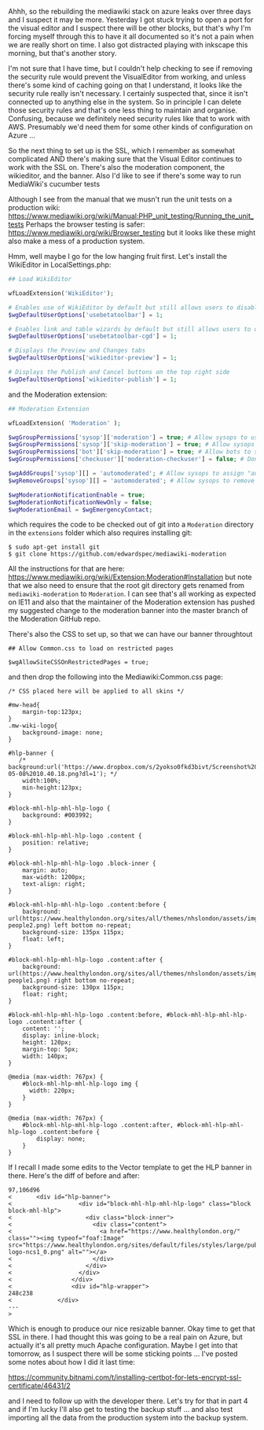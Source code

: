 Ahhh, so the rebuilding the mediawiki stack on azure leaks over three days and I suspect it may be more.  Yesterday I got stuck trying to open a port for the visual editor and I suspect there will be other blocks, but that's why I'm forcing myself through this to have it all documented so it's not a pain when we are really short on time.  I also got distracted playing with inkscape this morning, but that's another story.

I'm not sure that I have time, but I couldn't help checking to see if removing the security rule would prevent the VisualEditor from working, and unless there's some kind of caching going on that I understand, it looks like the security rule really isn't necessary.  I certainly suspected that, since it isn't connected up to anything else in the system.  So in principle I can delete those security rules and that's one less thing to maintain and organise.  Confusing, because we definitely need security rules like that to work with AWS.  Presumably we'd need them for some other kinds of configuration on Azure ...

So the next thing to set up is the SSL, which I remember as somewhat complicated AND there's making sure that the Visual Editor continues to work with the SSL on.  There's also the moderation component, the wikieditor, and the banner.  Also I'd like to see if there's some way to run MediaWiki's cucumber tests

Although I see from the manual that we musn't run the unit tests on a production wiki: https://www.mediawiki.org/wiki/Manual:PHP_unit_testing/Running_the_unit_tests  Perhaps the browser testing is safer: https://www.mediawiki.org/wiki/Browser_testing but it looks like these might also make a mess of a production system.

Hmm, well maybe I go for the low hanging fruit first.  Let's install the WikiEditor in LocalSettings.php:

```php
## Load WikiEditor

wfLoadExtension('WikiEditor');

# Enables use of WikiEditor by default but still allows users to disable it in preferences
$wgDefaultUserOptions['usebetatoolbar'] = 1;

# Enables link and table wizards by default but still allows users to disable them in preferences
$wgDefaultUserOptions['usebetatoolbar-cgd'] = 1;

# Displays the Preview and Changes tabs
$wgDefaultUserOptions['wikieditor-preview'] = 1;

# Displays the Publish and Cancel buttons on the top right side
$wgDefaultUserOptions['wikieditor-publish'] = 1;
```

and the Moderation extension:

```php
## Moderation Extension

wfLoadExtension( 'Moderation' );

$wgGroupPermissions['sysop']['moderation'] = true; # Allow sysops to use Special:Moderation
$wgGroupPermissions['sysop']['skip-moderation'] = true; # Allow sysops to skip moderation
$wgGroupPermissions['bot']['skip-moderation'] = true; # Allow bots to skip moderation
$wgGroupPermissions['checkuser']['moderation-checkuser'] = false; # Don't let checkusers see IPs on Special:Moderation

$wgAddGroups['sysop'][] = 'automoderated'; # Allow sysops to assign "automoderated" flag
$wgRemoveGroups['sysop'][] = 'automoderated'; # Allow sysops to remove "automoderated" flag

$wgModerationNotificationEnable = true;
$wgModerationNotificationNewOnly = false;
$wgModerationEmail = $wgEmergencyContact;

```

which requires the code to be checked out of git into a `Moderation` directory in the `extensions` folder which also requires installing git:

```
$ sudo apt-get install git
$ git clone https://github.com/edwardspec/mediawiki-moderation
```

All the instructions for that are here: https://www.mediawiki.org/wiki/Extension:Moderation#Installation but note that we also need to ensure that the root git directory gets renamed from `mediawiki-moderation` to `Moderation`.  I can see that's all working as expected on IE11 and also that the maintainer of the Moderation extension has pushed my suggested change to the moderation banner into the master branch of the Moderation GitHub repo.

There's also the CSS to set up, so that we can have our banner throughtout

```
## Allow Common.css to load on restricted pages 

$wgAllowSiteCSSOnRestrictedPages = true;

```

and then drop the following into the Mediawiki:Common.css page:

```
/* CSS placed here will be applied to all skins */

#mw-head{
    margin-top:123px;
}
.mw-wiki-logo{
    background-image: none;
}

#hlp-banner {
   /* background:url('https://www.dropbox.com/s/2yokso0fkd3bivt/Screenshot%202017-05-08%2010.40.18.png?dl=1'); */
    width:100%;
    min-height:123px;
}

#block-mhl-hlp-mhl-hlp-logo {
    background: #003992;
}

#block-mhl-hlp-mhl-hlp-logo .content {
    position: relative;
}

#block-mhl-hlp-mhl-hlp-logo .block-inner {
    margin: auto;
    max-width: 1200px;
    text-align: right;
}

#block-mhl-hlp-mhl-hlp-logo .content:before {
    background: url(https://www.healthylondon.org/sites/all/themes/nhslondon/assets/img/hlp-people2.png) left bottom no-repeat;
    background-size: 135px 115px;
    float: left;
}

#block-mhl-hlp-mhl-hlp-logo .content:after {
    background: url(https://www.healthylondon.org/sites/all/themes/nhslondon/assets/img/hlp-people1.png) right bottom no-repeat;
    background-size: 130px 115px;
    float: right;
}

#block-mhl-hlp-mhl-hlp-logo .content:before, #block-mhl-hlp-mhl-hlp-logo .content:after {
    content: '';
    display: inline-block;
    height: 120px;
    margin-top: 5px;
    width: 140px;
}

@media (max-width: 767px) { 
    #block-mhl-hlp-mhl-hlp-logo img {
      width: 220px;
    }
}

@media (max-width: 767px) {
    #block-mhl-hlp-mhl-hlp-logo .content:after, #block-mhl-hlp-mhl-hlp-logo .content:before {
        display: none;
    }
}
```

If I recall I made some edits to the Vector template to get the HLP banner in there.  Here's the diff of before and after:

```
97,106d96
< 		<div id="hlp-banner">
<                   <div id="block-mhl-hlp-mhl-hlp-logo" class="block block-mhl-hlp">
<                     <div class="block-inner">
<                       <div class="content">
<                         <a href="https://www.healthylondon.org/" class=""><img typeof="foaf:Image" src="https://www.healthylondon.org/sites/default/files/styles/large/public/healthlondon-logo-ncs1_0.png" alt=""></a>
<                       </div>
<                     </div>
<                   </div>
<                 </div>
<                 <div id="hlp-wrapper">
248c238
<             </div>
---
> 
```
Which is enough to produce our nice resizable banner.  Okay time to get that SSL in there.  I had thought this was going to be a real pain on Azure, but actually it's all pretty much Apache configuration.  Maybe I get into that tomorrow, as I suspect there will be some sticking points ... I've posted some notes about how I did it last time:

https://community.bitnami.com/t/installing-certbot-for-lets-encrypt-ssl-certificate/46431/2

and I need to follow up with the developer there.  Let's try for that in part 4 and if I'm lucky I'll also get to testing the backup stuff ... and also test importing all the data from the production system into the backup system.

